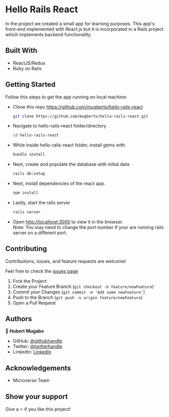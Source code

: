 # Hello Rails React

In the project we created a small app for learning purposes. This app's front-end implemented with React.js but it is incorporated in a Rails project which implements backend functionality.

## Built With

- ReactJS/Redux
- Ruby on Rails

## Getting Started

Follow this steps to get the app running on local machine:

- Clone this repo <https://github.com/mugberto/hello-rails-react>

    ```bash
    git clone https://github.com/mugberto/hello-rails-react.git
    ```

- Navigate to hello-rails-react folder/directory

    ```bash
    cd hello-rails-react
    ```

- While inside hello-rails-react folder, install gems with
    ```bash
    bundle install
    ```
- Next, create and populate the database with initial data
    ```bash
    rails db:setup
    ```
- Next, install dependencies of the react app.
    ```bash
    npm install
    ```
- Lastly, start the rails server
    ```bash
    rails server
    ```

- Open [http://localhost:3000](http://localhost:3000) to view it in the browser.</br>
  Note: You may need to change the port number if your are running rails server on a different port.

## Contributing

Contributions, issues, and feature requests are welcome!

Feel free to check the [issues page](https://github.com/mugberto/hello-rails-react/issues)

  1. Fork the Project
  2. Create your Feature Branch (`git checkout -b feature/newFeature`)
  3. Commit your Changes (`git commit -m 'Add some newFeature'`)
  4. Push to the Branch (`git push -u origin feature/newFeature`)
  5. Open a Pull Request

## Authors

👤 **Hubert Mugabo**

- GitHub: [@githubhandle](https://github.com/mugberto)
- Twitter: [@twitterhandle](https://twitter.com/mugberto)
- LinkedIn: [LinkedIn](https://www.linkedin.com/in/hubert-mugabo/)

## Acknowledgements

- Microverse Team

## Show your support

Give a ⭐️ if you like this project!